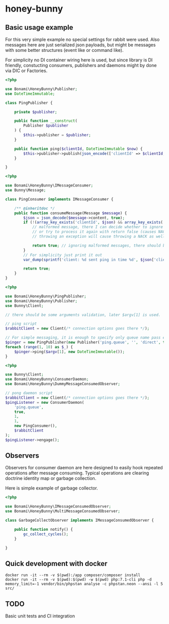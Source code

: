 # honey-bunny

## Basic usage example
For this very simple example no special settings for rabbit were used. 
Also messages here are just serialized json payloads, but might be messages with some better structures
(event like or command like).

For simplicity no DI container wiring here is used, but since library is DI friendly, constucting
consumers, publishers and daemons might by done via DIC or Factories.

```php
<?php

use Bonami\HoneyBunny\Publisher;
use DateTimeImmutable;

class PingPublisher {

	private $publisher;

	public function __construct(
		Publisher $publisher
	) {
		$this->publisher = $publisher;
	}

	public function ping($clientId, DateTimeImmutable $now) {
		$this->publisher->publish(json_encode(['clientId' => $clientId, 'time' => $now->getTimestamp()]));
	}

}
```

```php
<?php

use Bonami\HoneyBunny\IMessageConsumer;
use Bunny\Message;

class PingConsumer implements IMessageConsumer {

	/** @inheritdoc */
	public function consumeMessage(Message $message) {
		$json = json_decode($message->content, true);
		if (!(array_key_exists('clientId', $json) && array_key_exists('time', $json))) {
			// malformed message, there I can decide whether to ignore it with return true (causes ACK)
			// or try to process it again with return false (causes NACK)
			// throwing an exception will cause throwing a NACK as well

			return true; // ignoring malformed messages, there should be logging of those rejected.
		}
		// For simplicity just print it out
		var_dump(sprintf('client: %d sent ping in time %d', $json['clientId'], $json['time']));

		return true;
	}
}
```

```php
<?php

use Bonami\HoneyBunny\PingPublisher;
use Bonami\HoneyBunny\Publisher;
use Bunny\Client;

// there should be some arguments validation, later $argv[1] is used.

// ping script
$rabbitClient = new Client(/* connection options goes there */);

// For simple messaging, it is enough to specify only queue name pass empty strings as exchangeName & "direct" as exchangeType
$pinger = new PingPublisher(new Publisher('ping.queue', '', 'direct', true, $rabbitClient));
foreach (range(1, 10) as $_) {
	$pinger->ping($argv[1], new DateTimeImmutable());
}
```

```php
<?php

use Bunny\Client;
use Bonami\HoneyBunny\ConsumerDaemon;
use Bonami\HoneyBunny\DummyMessageConsumedObserver;

// pong daemon script
$rabbitClient = new Client(/* connection options goes there */);
$pingListener = new ConsumerDaemon(
	'ping.queue',
	true,
	1,
	1,
	new PingConsumer(),
	$rabbitClient
);
$pingListener->engage();
```

## Observers

Observers for consumer daemon are here designed to easily hook repeated operations after
message consuming. Typical operations are clearing doctrine identity map or garbage collection.

Here is simple example of garbage collector.
```php
<?php

use Bonami\HoneyBunny\IMessageConsumedObserver;
use Bonami\HoneyBunny\MultiMessageConsumedObserver;

class GarbageCollectObserver implements IMessageConsumedObserver {

	public function notify() {
		gc_collect_cycles();
	}

}

```

## Quick development with docker
```
docker run -it --rm -v $(pwd):/app composer/composer install
docker run -it --rm -v $(pwd):$(pwd) -w $(pwd) php:7.1-cli php -d memory_limit=-1 vendor/bin/phpstan analyse -c phpstan.neon --ansi -l 5 src/
```

## TODO
Basic unit tests and CI integration
